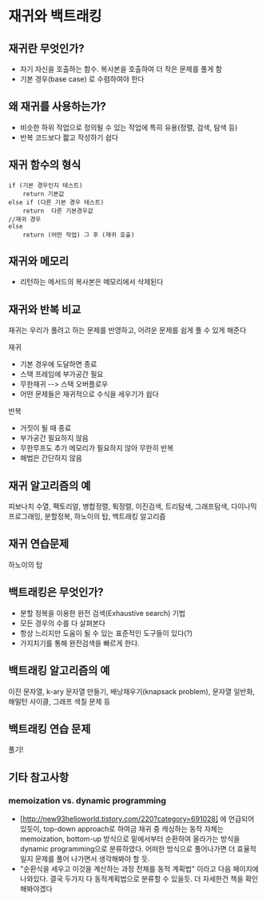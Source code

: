 # 재귀와 백트래킹

## 재귀란 무엇인가?

- 자기 자신을 호출하는 함수. 복사본을 호출하여 더 작은 문제를 풀게 함
- 기본 경우(base case) 로 수렴하여야 한다

## 왜 재귀를 사용하는가?

- 비슷한 하위 작업으로 정의될 수 있는 작업에 특히 유용(정렬, 검색, 탐색 등)
- 반복 코드보다 짧고 작성하기 쉽다

## 재귀 함수의 형식
```
if (기본 경우인지 테스트)
    return 기본값
else if (다른 기본 경우 테스트)
    return  다른 기본경우값
//재귀 경우
else
    return (어떤 작업) 그 후 (재귀 호출)
```

## 재귀와 메모리

- 리턴하는 메서드의 복사본은 메모리에서 삭제된다

## 재귀와 반복 비교

재귀는 우리가 풀려고 하는 문제를 반영하고, 어려운 문제를 쉽게 풀 수 있게 해준다

재귀

- 기본 경우에 도달하면 종료
- 스택 프레임에 부가공간 필요
- 무한재귀 --> 스택 오버플로우
- 어떤 문제들은 재귀적으로 수식을 세우기가 쉽다

반복

- 거짓이 될 때 종료
- 부가공간 필요하지 않음
- 무한루프도 추가 메모리가 필요하지 않아 무한히 반복
- 해법은 간단하지 않음

## 재귀 알고리즘의 예

피보나치 수열, 팩토리얼, 병합정렬, 튁정렬, 이진검색, 트리탐색, 그래프탐색, 다이나믹프로그래밍, 분할정복, 하노이의 탑, 백트래킹 알고리즘

## 재귀 연습문제

하노이의 탑

## 백트래킹은 무엇인가?

- 분할 정복을 이용한 완전 검색(Exhaustive search) 기법
- 모든 경우의 수를 다 살펴본다
- 항상 느리지만 도움이 될 수 있는 표준적인 도구들이 있다(?)
- 가지치기를 통해 완전검색을 빠르게 한다.

## 백트래킹 알고리즘의 예

이진 문자열, k-ary 문자열 만들기, 배낭채우기(knapsack problem), 문자열 일반화, 해밀턴 사이클, 그래프 색칠 문제 등 

## 백트래킹 연습 문제

풀기!

## 기타 참고사항
### memoization vs. dynamic programming
* [http://new93helloworld.tistory.com/220?category=691028] 에 언급되어 있듯이, top-down approach로 하여금 재귀 중 캐싱하는 동작 자체는 memoization, bottom-up 방식으로 밑에서부터 순환하여 올라가는 방식을 dynamic programming으로 분류하였다. 어떠한 방식으로 풀어나가면 더 효율적일지 문제를 풀어 나가면서 생각해봐야 할 듯.
* "순환식을 세우고 이것을 계산하는 과정 전체를 동적 계획법" 이라고 다음 페이지에 나와있다. 결국 두가지 다 동적계획법으로 분류할 수 있을듯. 더 자세한건 책을 확인해봐야겠다